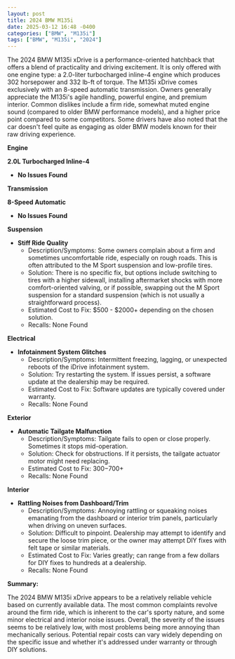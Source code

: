 ```yaml
---
layout: post
title: 2024 BMW M135i
date: 2025-03-12 16:48 -0400
categories: ["BMW", "M135i"]
tags: ["BMW", "M135i", "2024"]
---
```

The 2024 BMW M135i xDrive is a performance-oriented hatchback that offers a blend of practicality and driving excitement. It is only offered with one engine type: a 2.0-liter turbocharged inline-4 engine which produces 302 horsepower and 332 lb-ft of torque. The M135i xDrive comes exclusively with an 8-speed automatic transmission. Owners generally appreciate the M135i's agile handling, powerful engine, and premium interior. Common dislikes include a firm ride, somewhat muted engine sound (compared to older BMW performance models), and a higher price point compared to some competitors. Some drivers have also noted that the car doesn't feel quite as engaging as older BMW models known for their raw driving experience.

**Engine**

**2.0L Turbocharged Inline-4**
*   **No Issues Found**

**Transmission**

**8-Speed Automatic**
*   **No Issues Found**

**Suspension**

*   **Stiff Ride Quality**
    *   Description/Symptoms: Some owners complain about a firm and sometimes uncomfortable ride, especially on rough roads. This is often attributed to the M Sport suspension and low-profile tires.
    *   Solution: There is no specific fix, but options include switching to tires with a higher sidewall, installing aftermarket shocks with more comfort-oriented valving, or if possible, swapping out the M Sport suspension for a standard suspension (which is not usually a straightforward process).
    *   Estimated Cost to Fix: $500 - $2000+ depending on the chosen solution.
    *   Recalls: None Found

**Electrical**

*   **Infotainment System Glitches**
    *   Description/Symptoms: Intermittent freezing, lagging, or unexpected reboots of the iDrive infotainment system.
    *   Solution: Try restarting the system. If issues persist, a software update at the dealership may be required.
    *   Estimated Cost to Fix: Software updates are typically covered under warranty.
    *   Recalls: None Found

**Exterior**

*   **Automatic Tailgate Malfunction**
    *   Description/Symptoms: Tailgate fails to open or close properly. Sometimes it stops mid-operation.
    *   Solution: Check for obstructions. If it persists, the tailgate actuator motor might need replacing.
    *   Estimated Cost to Fix: $300-$700+
    *   Recalls: None Found

**Interior**

*   **Rattling Noises from Dashboard/Trim**
    *   Description/Symptoms: Annoying rattling or squeaking noises emanating from the dashboard or interior trim panels, particularly when driving on uneven surfaces.
    *   Solution: Difficult to pinpoint. Dealership may attempt to identify and secure the loose trim piece, or the owner may attempt DIY fixes with felt tape or similar materials.
    *   Estimated Cost to Fix: Varies greatly; can range from a few dollars for DIY fixes to hundreds at a dealership.
    *   Recalls: None Found

**Summary:**

The 2024 BMW M135i xDrive appears to be a relatively reliable vehicle based on currently available data. The most common complaints revolve around the firm ride, which is inherent to the car's sporty nature, and some minor electrical and interior noise issues. Overall, the severity of the issues seems to be relatively low, with most problems being more annoying than mechanically serious. Potential repair costs can vary widely depending on the specific issue and whether it's addressed under warranty or through DIY solutions.

